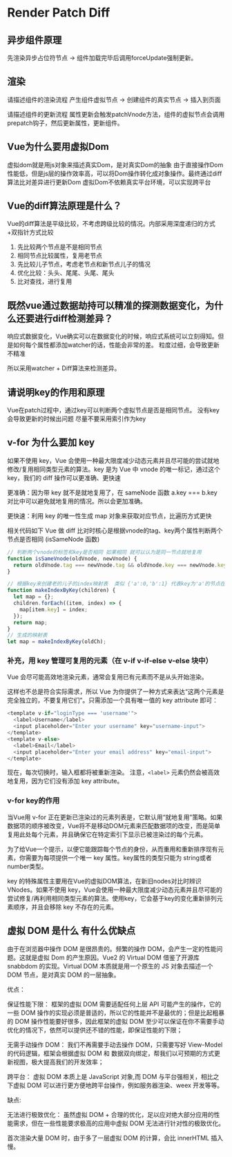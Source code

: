 
# Render Patch Diff


## 异步组件原理
先渲染异步占位符节点 -> 组件加载完毕后调用forceUpdate强制更新。

## 渲染
请描述组件的渲染流程
产生组件虚拟节点 -> 创建组件的真实节点 -> 插入到页面

请描述组件的更新流程
属性更新会触发patchVnode方法，组件的虚拟节点会调用prepatch钩子，然后更新属性，更新组件。


## Vue为什么要用虚拟Dom

虚拟dom就是用js对象来描述真实Dom，是对真实Dom的抽象
由于直接操作Dom性能低，但是js层的操作效率高，可以将Dom操作转化成对象操作。最终通过diff算法比对差异进行更新Dom
虚拟Dom不依赖真实平台环境，可以实现跨平台

## Vue的diff算法原理是什么？

Vue的diff算法是平级比较，不考虑跨级比较的情况。内部采用深度递归的方式+双指针方式比较

1. 先比较两个节点是不是相同节点
2. 相同节点比较属性，复用老节点
3. 先比较儿子节点，考虑老节点和新节点儿子的情况
4. 优化比较：头头、尾尾、头尾、尾头
5. 比对查找，进行复用

## 既然vue通过数据劫持可以精准的探测数据变化，为什么还要进行diff检测差异？

响应式数据变化，Vue确实可以在数据变化的时候，响应式系统可以立刻得知。但是如何每个属性都添加watcher的话，性能会非常的差。
粒度过细，会导致更新不精准

所以采用watcher + Diff算法来检测差异。

## 请说明key的作用和原理
Vue在patch过程中，通过key可以判断两个虚拟节点是否是相同节点。
没有key会导致更新的时候出问题
尽量不要采用索引作为key

## v-for 为什么要加 key
如果不使用 key，Vue 会使用一种最大限度减少动态元素并且尽可能的尝试就地修改/复用相同类型元素的算法。key 是为 Vue 中 vnode 的唯一标记，通过这个 key，我们的 diff 操作可以更准确、更快速

更准确：因为带 key 就不是就地复用了，在 sameNode 函数 a.key === b.key 对比中可以避免就地复用的情况。所以会更加准确。

更快速：利用 key 的唯一性生成 map 对象来获取对应节点，比遍历方式更快

相关代码如下
Vue 做 diff 比对时核心是根据vnode的tag、key两个属性判断两个节点是否相同 (isSameNode 函数)
```js
// 判断两个vnode的标签和key是否相同 如果相同 就可以认为是同一节点就地复用
function isSameVnode(oldVnode, newVnode) {
  return oldVnode.tag === newVnode.tag && oldVnode.key === newVnode.key;
}

// 根据key来创建老的儿子的index映射表  类似 {'a':0,'b':1} 代表key为'a'的节点在第一个位置 key为'b'的节点在第二个位置
function makeIndexByKey(children) {
  let map = {};
  children.forEach((item, index) => {
    map[item.key] = index;
  });
  return map;
}
// 生成的映射表
let map = makeIndexByKey(oldCh);

```

### 补充，用 key 管理可复用的元素（在 v-if v-if-else v-else 块中）

Vue 会尽可能高效地渲染元素，通常会复用已有元素而不是从头开始渲染。

这样也不总是符合实际需求，所以 Vue 为你提供了一种方式来表达“这两个元素是完全独立的，不要复用它们”。只需添加一个具有唯一值的 key attribute 即可：

```js
<template v-if="loginType === 'username'">
  <label>Username</label>
  <input placeholder="Enter your username" key="username-input">
</template>
<template v-else>
  <label>Email</label>
  <input placeholder="Enter your email address" key="email-input">
</template>
```
现在，每次切换时，输入框都将被重新渲染。
注意，`<label>` 元素仍然会被高效地复用，因为它们没有添加 key attribute。

### v-for key的作用
当Vue用 v-for 正在更新已渲染过的元素列表是，它默认用“就地复用”策略。如果数据项的顺序被改变，Vue将不是移动DOM元素来匹配数据项的改变，而是简单复用此处每个元素，并且确保它在特定索引下显示已被渲染过的每个元素。

为了给Vue一个提示，以便它能跟踪每个节点的身份，从而重用和重新排序现有元素，你需要为每项提供一个唯一 key 属性。key属性的类型只能为 string或者number类型。

key 的特殊属性主要用在Vue的虚拟DOM算法，在新旧nodes对比时辨识VNodes。如果不使用 key，Vue会使用一种最大限度减少动态元素并且尽可能的尝试修复/再利用相同类型元素的算法。使用key，它会基于key的变化重新排列元素顺序，并且会移除 key 不存在的元素。

## 虚拟 DOM 是什么 有什么优缺点
由于在浏览器中操作 DOM 是很昂贵的。频繁的操作 DOM，会产生一定的性能问题。这就是虚拟 Dom 的产生原因。Vue2 的 Virtual DOM 借鉴了开源库 snabbdom 的实现。Virtual DOM 本质就是用一个原生的 JS 对象去描述一个 DOM 节点，是对真实 DOM 的一层抽象。

优点：

保证性能下限： 框架的虚拟 DOM 需要适配任何上层 API 可能产生的操作，它的一些 DOM 操作的实现必须是普适的，所以它的性能并不是最优的；但是比起粗暴的 DOM 操作性能要好很多，因此框架的虚拟 DOM 至少可以保证在你不需要手动优化的情况下，依然可以提供还不错的性能，即保证性能的下限；

无需手动操作 DOM： 我们不再需要手动去操作 DOM，只需要写好 View-Model 的代码逻辑，框架会根据虚拟 DOM 和 数据双向绑定，帮我们以可预期的方式更新视图，极大提高我们的开发效率；

跨平台： 虚拟 DOM 本质上是 JavaScript 对象,而 DOM 与平台强相关，相比之下虚拟 DOM 可以进行更方便地跨平台操作，例如服务器渲染、weex 开发等等。

缺点:

无法进行极致优化： 虽然虚拟 DOM + 合理的优化，足以应对绝大部分应用的性能需求，但在一些性能要求极高的应用中虚拟 DOM 无法进行针对性的极致优化。

首次渲染大量 DOM 时，由于多了一层虚拟 DOM 的计算，会比 innerHTML 插入慢。
